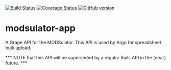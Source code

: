 [![Build Status](https://travis-ci.org/sul-dlss/modsulator-app.svg?branch=master)](https://travis-ci.org/sul-dlss/modsulator-app)
[![Coverage Status](https://coveralls.io/repos/sul-dlss/modsulator-app/badge.svg)](https://coveralls.io/r/sul-dlss/modsulator-app) 
[![GitHub version](https://badge.fury.io/gh/sul-dlss%2Fmodsulator-app.svg)](https://badge.fury.io/gh/sul-dlss%2Fmodsulator-app)

# modsulator-app
A Grape API for the MODSulator. This API is used by Argo for spreadsheet bulk upload.

*** NOTE that this API will be superseded by a regular Rails API in the (near) future. ***

